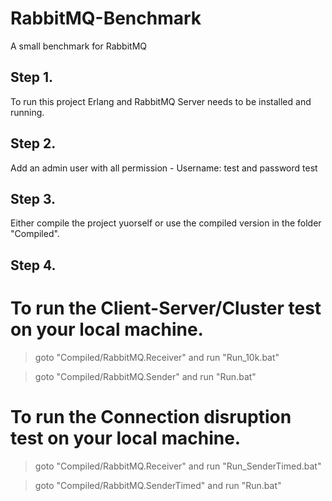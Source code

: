 # RabbitMQ-Benchmark
A small benchmark for RabbitMQ

Step 1.
-----
To run this project Erlang and RabbitMQ Server needs to be installed and running.

Step 2.
-----
Add an admin user with all permission - Username: test and password test

Step 3.
-----
Either compile the project yuorself or use the compiled version in the folder "Compiled". 

Step 4.
-----
# To run the Client-Server/Cluster test on your local machine.

> goto "Compiled/RabbitMQ.Receiver" and run "Run_10k.bat"

> goto "Compiled/RabbitMQ.Sender" and run "Run.bat"

# To run the Connection disruption test on your local machine.

> goto "Compiled/RabbitMQ.Receiver" and run "Run_SenderTimed.bat"

> goto "Compiled/RabbitMQ.SenderTimed" and run "Run.bat"
